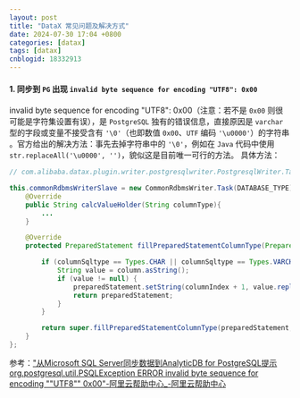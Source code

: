 ```yaml
---
layout: post
title: "DataX 常见问题及解决方式"
date: 2024-07-30 17:04 +0800
categories: [datax]
tags: [datax]
cnblogid: 18332913
---
```


#### 1. 同步到 `PG` 出现 `invalid byte sequence for encoding "UTF8": 0x00`
invalid byte sequence for encoding "UTF8": 0x00（注意：若不是 `0x00` 则很可能是字符集设置有误），是 `PostgreSQL` 独有的错误信息，直接原因是 `varchar` 型的字段或变量不接受含有 `'\0'`（也即数值 `0x00`、`UTF` 编码 `'\u0000'`）的字符串 。官方给出的解决方法：事先去掉字符串中的 `'\0'`，例如在 `Java` 代码中使用 `str.replaceAll('\u0000', '')`，貌似这是目前唯一可行的方法。
具体方法：

```java
// com.alibaba.datax.plugin.writer.postgresqlwriter.PostgresqlWriter.Task#commonRdbmsWriterSlave

this.commonRdbmsWriterSlave = new CommonRdbmsWriter.Task(DATABASE_TYPE){
    @Override
    public String calcValueHolder(String columnType){
        ...
    }

    @Override
    protected PreparedStatement fillPreparedStatementColumnType(PreparedStatement preparedStatement, int columnIndex, int columnSqltype, String typeName, Column column) throws SQLException {

        if (columnSqltype == Types.CHAR || columnSqltype == Types.VARCHAR) {
            String value = column.asString();
            if (value != null) {
                preparedStatement.setString(columnIndex + 1, value.replaceAll("\u0000", ""));
                return preparedStatement;							
            }
        }

        return super.fillPreparedStatementColumnType(preparedStatement, columnIndex, columnSqltype, typeName, column);
    }
};

```
参考：["从Microsoft SQL Server同步数据到AnalyticDB for PostgreSQL提示org.postgresql.util.PSQLException ERROR invalid byte sequence for encoding ""UTF8"" 0x00"-阿里云帮助中心_-阿里云帮助中心](https://help.aliyun.com/document_detail/459084.html)
